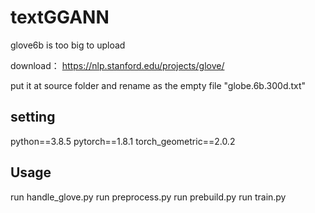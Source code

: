 # textGGANN
glove6b is too big to upload

download： https://nlp.stanford.edu/projects/glove/

put it at source folder and rename as the empty file "globe.6b.300d.txt"

## setting
python==3.8.5
pytorch==1.8.1
torch_geometric==2.0.2


## Usage
run handle_glove.py
run preprocess.py
run prebuild.py
run train.py




